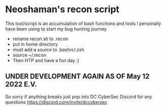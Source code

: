 # Neoshaman's recon script
This tool/script is an accumulation of bash functions and tools 
I personally have been using to start my bug hunting journey

- rename recon.sh to .recon
- put in home directory
- must add a source to .bashrc/.zsh
- source ~/.recon
- Then HTP and have a fun day :)

## UNDER DEVELOPMENT AGAIN AS OF May 12 2022 E.V.
 So sorry if anything breaks just pop into DC CyberSec Discord for any questions
 https://discord.com/invite/dccybersec
 
